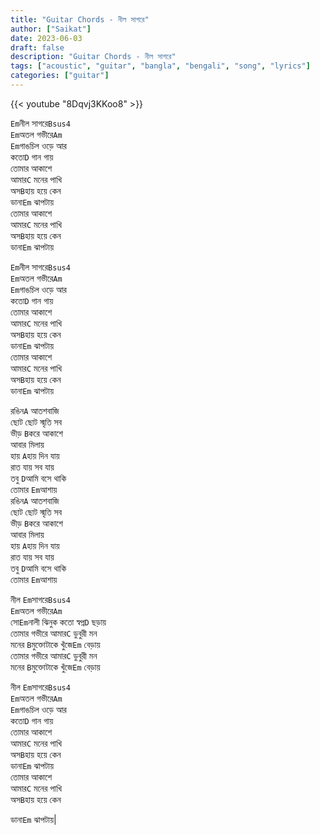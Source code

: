 ```yaml
---
title: "Guitar Chords - নীল সাগরে"
author: ["Saikat"]
date: 2023-06-03
draft: false
description: "Guitar Chords - নীল সাগরে"
tags: ["acoustic", "guitar", "bangla", "bengali", "song", "lyrics"]
categories: ["guitar"]
---
```


{{< youtube "8Dqvj3KKoo8" >}}

`Em`নীল সাগরে`Bsus4`\
`Em`অতল গভীরে`Am`\
`Em`গাঙচিল ওড়ে আর\
কতো`D` গান গায়\
তোমার আকাশে\
আমার`C` মনের পাখি\
অস`B`হায় হয়ে কেন\
ডানা`Em` ঝাপটায়\
তোমার আকাশে\
আমার`C` মনের পাখি\
অস`B`হায় হয়ে কেন\
ডানা`Em` ঝাপটায়

`Em`নীল সাগরে`Bsus4`\
`Em`অতল গভীরে`Am`\
`Em`গাঙচিল ওড়ে আর\
কতো`D` গান গায়\
তোমার আকাশে\
আমার`C` মনের পাখি\
অস`B`হায় হয়ে কেন\
ডানা`Em` ঝাপটায়\
তোমার আকাশে\
আমার`C` মনের পাখি\
অস`B`হায় হয়ে কেন\
ডানা`Em` ঝাপটায়

রঙিন`A` আতশবাজি\
ছোট ছোট স্মৃতি সব\
ভীড় `B`করে আকাশে\
আবার মিলায়\
হায় `A`হায় দিন যায়\
রাত যায় সব যায়\
তবু `D`আমি বসে থাকি\
তোমার `Em`আশায়\
রঙিন`A` আতশবাজি\
ছোট ছোট স্মৃতি সব\
ভীড় `B`করে আকাশে\
আবার মিলায়\
হায় `A`হায় দিন যায়\
রাত যায় সব যায়\
তবু `D`আমি বসে থাকি\
তোমার `Em`আশায়

নীল `Em`সাগরে`Bsus4`\
`Em`অতল গভীরে`Am`\
সো`Em`নালী ঝিনুক কতো স্বপ্ন`D` ছড়ায়\
তোমার গভীরে আমার`C` ডুবুরী মন\
মনের `B`মুক্তোটাকে খুঁজে`Em` বেড়ায়\
তোমার গভীরে আমার`C` ডুবুরী মন\
মনের `B`মুক্তোটাকে খুঁজে`Em` বেড়ায়

নীল `Em`সাগরে`Bsus4`\
`Em`অতল গভীরে`Am`\
`Em`গাঙচিল ওড়ে আর\
কতো`D` গান গায়\
তোমার আকাশে\
আমার`C` মনের পাখি\
অস`B`হায় হয়ে কেন\
ডানা`Em` ঝাপটায়\
তোমার আকাশে\
আমার`C` মনের পাখি\
অস`B`হায় হয়ে কেন

ডানা`Em` ঝাপটায়|
